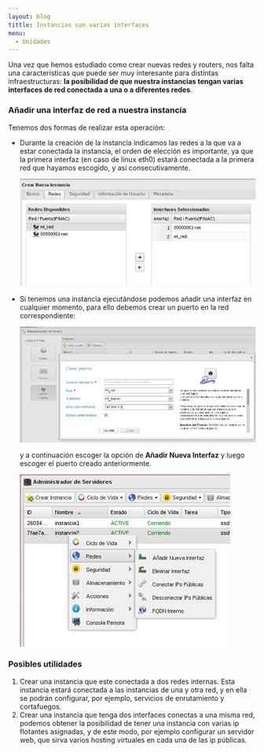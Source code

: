 ```yaml
---
layout: blog
tittle: Instancias con varias interfaces
menu:
  - Unidades
---
```


Una vez que hemos estudiado como crear nuevas redes y routers, nos falta una características que puede ser muy interesante para distintas infraestructuras: **la posibilidad de que nuestra instancias tengan varias interfaces de red conectada a una o a diferentes redes**.

### Añadir una interfaz de red a nuestra instancía

Tenemos dos formas de realizar esta operación:

* Durante la creación de la instancia indicamos las redes a la que va a estar conectada la instancia, el orden de elección es importante, ya que la primera interfaz (en caso de linux eth0) estará conectada a la primera red que hayamos escogido, y así consecutivamente.

	![red](img/interface1.png)

* Si tenemos una instancia ejecutándose podemos añadir una interfaz en cualquier momento, para ello debemos crear un puerto en la red correspondiente:

	![red](img/interface2.png)

	y a continuación escoger la opción de **Añadir Nueva Interfaz** y luego escoger el puerto creado anteriormente.

	![red](img/interface3.png)

### Posibles utilidades

1. Crear una instancia que este conectada a dos redes internas. Esta instancia estará conectada a las instancias de una y otra red, y en ella se podrán configurar, por ejemplo, servicios de enrutamiento y cortafuegos.
2. Crear una instancia que tenga dos interfaces conectas a una misma red, podemos obtener la posibilidad de tener una instancia con varias ip flotantes asignadas, y de este modo, por ejemplo configurar un servidor web, que sirva varios hosting virtuales en cada una de las ip públicas.


